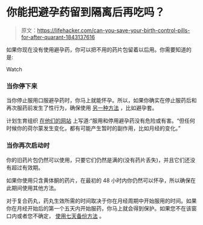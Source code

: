 # 你能把避孕药留到隔离后再吃吗？

> 原文：<https://lifehacker.com/can-you-save-your-birth-control-pills-for-after-quarant-1843137616>

如果你现在没有使用避孕药，你可以把不用的药片包留着以后用。你需要知道的是:

Watch

### 当你停下来

当你停止服用口服避孕药时，你马上就能怀孕。所以，如果你确实在停止服药后和再次服药前发生了性行为，确保使用 [另一种方法](https://lifehacker.com/a-basic-guide-to-the-countless-birth-control-options-ou-1673259659) ，比如避孕套。

计划生育组织 [在他们的网站](https://plannedparenthood.tumblr.com/post/616319199847022592/if-i-stop-taking-my-birth-control-pill-during-the?utm_source=twitter&utm_medium=tweet&utm_campaign=healthtwitter&utm_content=pills-april19) 上写道:“服用和停用避孕药没有危险或有害。“但任何时候你的荷尔蒙发生变化，都有可能产生暂时的副作用，比如月经的变化。”

### 当你再次启动时

你的旧药片包仍然可以使用，只要它们仍然是满的(没有药片丢失)，并且它们还没有超过有效期。

如果你使用只含黄体酮的药片，在最初的 48 小时内你仍然可以怀孕，所以确保在此期间使用其他方法。

对于复合药丸，药丸生效所需的时间取决于你在月经周期中开始服用的时间。如果你在月经开始后的第一个五天内开始服药，你马上就会得到保护。如果您不在该窗口内或者您不确定， [使用七天备份方法](https://www.plannedparenthood.org/learn/teens/ask-experts/how-long-does-it-take-for-the-pill-to-become-effective) 。